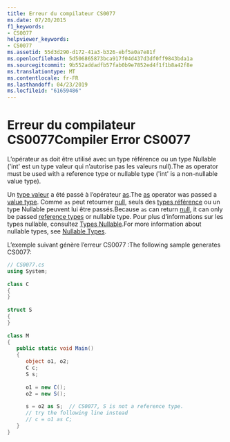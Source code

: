 ```yaml
---
title: Erreur du compilateur CS0077
ms.date: 07/20/2015
f1_keywords:
- CS0077
helpviewer_keywords:
- CS0077
ms.assetid: 55d3d290-d172-41a3-b326-ebf5a0a7e81f
ms.openlocfilehash: 5d506865873bca917f04d437d3df0ff9843bda1a
ms.sourcegitcommit: 9b552addadfb57fab0b9e7852ed4f1f1b8a42f8e
ms.translationtype: MT
ms.contentlocale: fr-FR
ms.lasthandoff: 04/23/2019
ms.locfileid: "61659486"
---
```

# <a name="compiler-error-cs0077"></a><span data-ttu-id="0937e-102">Erreur du compilateur CS0077</span><span class="sxs-lookup"><span data-stu-id="0937e-102">Compiler Error CS0077</span></span>
<span data-ttu-id="0937e-103">L’opérateur as doit être utilisé avec un type référence ou un type Nullable ('int' est un type valeur qui n’autorise pas les valeurs null).</span><span class="sxs-lookup"><span data-stu-id="0937e-103">The as operator must be used with a reference type or nullable type ('int' is a non-nullable value type).</span></span>  
  
 <span data-ttu-id="0937e-104">Un [type valeur](../../csharp/language-reference/keywords/as.md) a été passé à l’opérateur [as](../../csharp/language-reference/keywords/value-types.md).</span><span class="sxs-lookup"><span data-stu-id="0937e-104">The [as](../../csharp/language-reference/keywords/as.md) operator was passed a [value type](../../csharp/language-reference/keywords/value-types.md).</span></span> <span data-ttu-id="0937e-105">Comme `as` peut retourner [null](../../csharp/language-reference/keywords/null.md), seuls des [types référence](../../csharp/language-reference/keywords/reference-types.md) ou un type Nullable peuvent lui être passés.</span><span class="sxs-lookup"><span data-stu-id="0937e-105">Because `as` can return [null](../../csharp/language-reference/keywords/null.md), it can only be passed [reference types](../../csharp/language-reference/keywords/reference-types.md) or nullable type.</span></span> <span data-ttu-id="0937e-106">Pour plus d’informations sur les types nullable, consultez [Types Nullable](../../csharp/programming-guide/nullable-types/index.md).</span><span class="sxs-lookup"><span data-stu-id="0937e-106">For more information about nullable types, see [Nullable Types](../../csharp/programming-guide/nullable-types/index.md).</span></span>  
  
 <span data-ttu-id="0937e-107">L’exemple suivant génère l’erreur CS0077 :</span><span class="sxs-lookup"><span data-stu-id="0937e-107">The following sample generates CS0077:</span></span>  
  
```csharp  
// CS0077.cs  
using System;  
  
class C  
{  
}  
  
struct S  
{  
}  
  
class M  
{  
   public static void Main()  
   {  
      object o1, o2;  
      C c;  
      S s;  
  
      o1 = new C();  
      o2 = new S();  
  
      s = o2 as S;  // CS0077, S is not a reference type.  
      // try the following line instead  
      // c = o1 as C;  
   }  
}  
```
